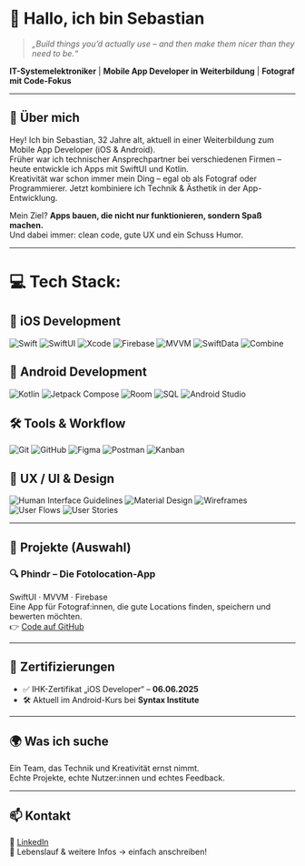 # 👋 Hallo, ich bin Sebastian

> *„Build things you’d actually use – and then make them nicer than they need to be.“*


**IT-Systemelektroniker** | **Mobile App Developer in Weiterbildung** | **Fotograf mit Code-Fokus**

---

## 🚀 Über mich
 
Hey! Ich bin Sebastian, 32 Jahre alt, aktuell in einer Weiterbildung zum Mobile App Developer (iOS & Android).  
Früher war ich technischer Ansprechpartner bei verschiedenen Firmen – heute entwickle ich Apps mit SwiftUI und Kotlin.  
Kreativität war schon immer mein Ding – egal ob als Fotograf oder Programmierer. Jetzt kombiniere ich Technik & Ästhetik in der App-Entwicklung.

Mein Ziel? **Apps bauen, die nicht nur funktionieren, sondern Spaß machen.**  
Und dabei immer: clean code, gute UX und ein Schuss Humor.

---

# 💻 Tech Stack:

## 🧠 iOS Development
![Swift](https://img.shields.io/badge/Swift-F05138?style=for-the-badge&logo=swift&logoColor=white)
![SwiftUI](https://img.shields.io/badge/SwiftUI-000000?style=for-the-badge&logo=swift&logoColor=white)
![Xcode](https://img.shields.io/badge/Xcode-1575F9?style=for-the-badge&logo=xcode&logoColor=white)
![Firebase](https://img.shields.io/badge/Firebase-FFCA28?style=for-the-badge&logo=firebase&logoColor=white)
![MVVM](https://img.shields.io/badge/MVVM-4285F4?style=for-the-badge)
![SwiftData](https://img.shields.io/badge/SwiftData-0A84FF?style=for-the-badge)
![Combine](https://img.shields.io/badge/Combine-6E6E6E?style=for-the-badge)

## 🤖 Android Development
![Kotlin](https://img.shields.io/badge/Kotlin-7F52FF?style=for-the-badge&logo=kotlin&logoColor=white)
![Jetpack Compose](https://img.shields.io/badge/Jetpack%20Compose-4285F4?style=for-the-badge&logo=android&logoColor=white)
![Room](https://img.shields.io/badge/Room-FF6F00?style=for-the-badge)
![SQL](https://img.shields.io/badge/SQL-336791?style=for-the-badge)
![Android Studio](https://img.shields.io/badge/Android%20Studio-3DDC84?style=for-the-badge&logo=android-studio&logoColor=white)

## 🛠 Tools & Workflow
![Git](https://img.shields.io/badge/Git-F05032?style=for-the-badge&logo=git&logoColor=white)
![GitHub](https://img.shields.io/badge/GitHub-181717?style=for-the-badge&logo=github&logoColor=white)
![Figma](https://img.shields.io/badge/Figma-F24E1E?style=for-the-badge&logo=figma&logoColor=white)
![Postman](https://img.shields.io/badge/Postman-FF6C37?style=for-the-badge&logo=postman&logoColor=white)
![Kanban](https://img.shields.io/badge/Kanban-0052CC?style=for-the-badge)

## 🎨 UX / UI & Design
![Human Interface Guidelines](https://img.shields.io/badge/HIG-000000?style=for-the-badge)
![Material Design](https://img.shields.io/badge/Material%20Design-757575?style=for-the-badge&logo=material-design&logoColor=white)
![Wireframes](https://img.shields.io/badge/Wireframes-FFC107?style=for-the-badge)
![User Flows](https://img.shields.io/badge/User%20Flow-2196F3?style=for-the-badge)
![User Stories](https://img.shields.io/badge/User%20Stories-607D8B?style=for-the-badge)



---

## 📱 Projekte (Auswahl)

### 🔍 Phindr – Die Fotolocation-App  
SwiftUI · MVVM · Firebase  
Eine App für Fotograf:innen, die gute Locations finden, speichern und bewerten möchten.    
👉 [Code auf GitHub](#)

---

## 📜 Zertifizierungen

- ✅ IHK-Zertifikat „iOS Developer“ – **06.06.2025**  
- 🛠️ Aktuell im Android-Kurs bei **Syntax Institute**

---

## 🌍 Was ich suche

Ein Team, das Technik und Kreativität ernst nimmt.  
Echte Projekte, echte Nutzer:innen und echtes Feedback.  

---

## 📫 Kontakt

🔗 [LinkedIn](https://www.linkedin.com/in/sebastian-hufeld/)  
🧾 Lebenslauf & weitere Infos → einfach anschreiben!


